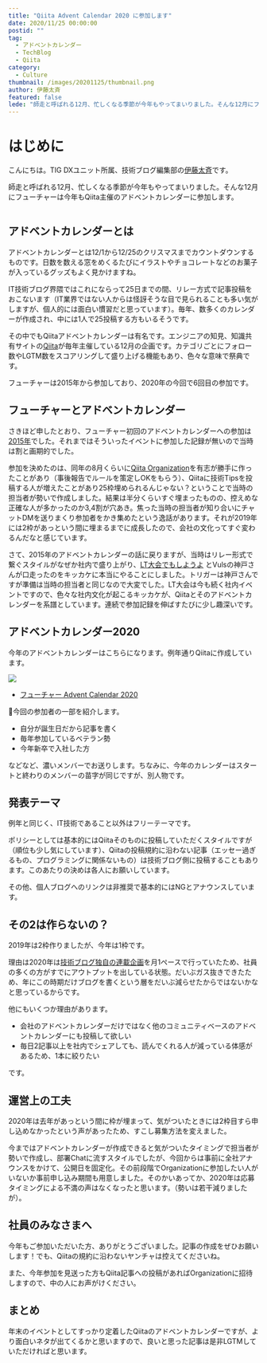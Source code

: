 ```yaml
---
title: "Qiita Advent Calendar 2020 に参加します"
date: 2020/11/25 00:00:00
postid: ""
tag:
  - アドベントカレンダー
  - TechBlog
  - Qiita
category:
  - Culture
thumbnail: /images/20201125/thumbnail.png
author: 伊藤太斉
featured: false
lede: "師走と呼ばれる12月、忙しくなる季節が今年もやってまいりました。そんな12月にフューチャーは今年もQiita主催のアドベントカレンダーに参加します"
---
```

# はじめに

こんにちは。TIG DXユニット所属、技術ブログ編集部の[伊藤太斉](https://twitter.com/kaedemalu)です。

師走と呼ばれる12月、忙しくなる季節が今年もやってまいりました。そんな12月にフューチャーは今年もQiita主催のアドベントカレンダーに参加します。

<img src="/images/20201125/advent-calendar-1865325_1280.png" alt="" title="PixalineによるPixabayからの画像">

## アドベントカレンダーとは

アドベントカレンダーとは12/1から12/25のクリスマスまでカウントダウンするものです。日数を数える窓をめくるたびにイラストやチョコレートなどのお菓子が入っているグッズもよく見かけますね。

IT技術ブログ界隈ではこれにならって25日までの間、リレー方式で記事投稿をおこないます（IT業界ではない人からは怪訝そうな目で見られることも多い気がしますが、個人的には面白い慣習だと思っています）。毎年、数多くのカレンダーが作成され、中には1人で25投稿する方もいるそうです。

その中でもQiitaアドベントカレンダーは有名です。エンジニアの知見、知識共有サイトの[Qiita](https://qiita.com/)が毎年主催している12月の企画です。カテゴリごとにフォロー数やLGTM数をスコアリングして盛り上げる機能もあり、色々な意味で祭典です。

フューチャーは2015年から参加しており、2020年の今回で6回目の参加です。

## フューチャーとアドベントカレンダー

さきほど申したとおり、フューチャー初回のアドベントカレンダーへの参加は[2015年](https://qiita.com/advent-calendar/2015/future)でした。それまではそういったイベントに参加した記録が無いので当時は割と画期的でした。

参加を決めたのは、同年の8月くらいに[Qiita Organization](https://qiita.com/organizations/future)を有志が勝手に作ったことがあり（事後報告でルールを策定しOKをもらう）、Qiitaに技術Tipsを投稿する人が増えたことがあり25枠埋められるんじゃない？ということで当時の担当者が勢いで作成しました。結果は半分くらいすぐ埋まったものの、控えめな正確な人が多かったのか3,4割が穴あき。焦った当時の担当者が知り合いにチャットDMを送りまくり参加者をかき集めたという逸話があります。それが2019年には2枠があっという間に埋まるまでに成長したので、会社の文化ってすぐ変わるんだなと感じています。

さて、2015年のアドベントカレンダーの話に戻りますが、当時はリレー形式で繋ぐスタイルがなぜか社内で盛り上がり、[LT大会でもしようよ](/articles/20160217/) とVulsの神戸さんが口走ったのをキッカケに本当にやることにしました。トリガーは神戸さんですが準備は当時の担当者と同じなので大変でした。LT大会は今も続く社内イベントですので、色々な社内文化が起こるキッカケが、Qiitaとそのアドベントカレンダーを系譜としています。連続で参加記録を伸ばすたびに少し趣深いです。


## アドベントカレンダー2020

今年のアドベントカレンダーはこちらになります。例年通りQiitaに作成しています。

<img src="/images/20201125/image.png" loading="lazy">

* [フューチャー Advent Calendar 2020](https://qiita.com/advent-calendar/2020/future)

今回の参加者の一部を紹介します。

- 自分が誕生日だから記事を書く
- 毎年参加しているベテラン勢
- 今年新卒で入社した方

などなど、濃いメンバーでお送りします。ちなみに、今年のカレンダーはスタートと終わりのメンバーの苗字が同じですが、別人物です。


## 発表テーマ

例年と同じく、IT技術であること以外はフリーテーマです。

ポリシーとしては基本的にはQiitaそのものに投稿していただくスタイルですが（順位も少し気にしています）、Qiitaの投稿規約に沿わない記事（エッセー過ぎるもの、プログラミングに関係ないもの）は技術ブログ側に投稿することもあります。このあたりの決めは各人にお願いしています。

その他、個人ブログへのリンクは非推奨で基本的にはNGとアナウンスしています。


## その2は作らないの？

2019年は2枠作りましたが、今年は1枠です。

理由は2020年は[技術ブログ独自の連載企画](/articles/20200908/)を月1ペースで行っていたため、社員の多くの方がすでにアウトプットを出している状態。だいぶガス抜きできたため、年にこの時期だけブログを書くという層をだいぶ減らせたからではないかなと思っているからです。

他にもいくつか理由があります。

* 会社のアドベントカレンダーだけではなく他のコミュニティベースのアドベントカレンダーにも投稿して欲しい
* 毎日2記事以上を社内でシェアしても、読んでくれる人が減っている体感があるため、1本に絞りたい

です。


## 運営上の工夫

2020年は去年があっという間に枠が埋まって、気がついたときには2枠目すら申し込めなかったという声があったため、すこし募集方法を変えました。

今まではアドベントカレンダーが作成できると気がついたタイミングで担当者が勢いで作成し、部署Chatに流すスタイルでしたが、今回からは事前に全社アナウンスをかけて、公開日を固定化。その前段階でOrganizationに参加したい人がいないか事前申し込み期間も用意しました。そのかいあってか、2020年は応募タイミングによる不満の声はなくなったと思います。（勢いは若干減りましたが）。


## 社員のみなさまへ

今年もご参加いただいた方、ありがとうございました。記事の作成をぜひお願いします！でも、Qiitaの規約に沿わないヤンチャは控えてくださいね。

また、今年参加を見送った方もQiita記事への投稿があればOrganizationに招待しますので、中の人にお声がけください。

## まとめ

年末のイベントとしてすっかり定着したQiitaのアドベントカレンダーですが、より面白いネタが出てくるかと思いますので、良いと思った記事は是非LGTMしていただければと思います。


